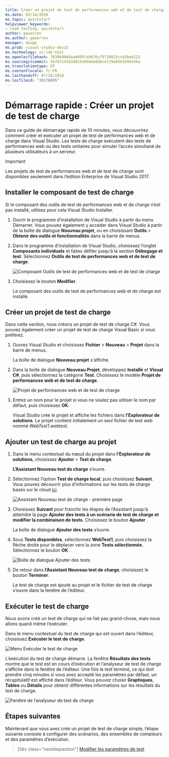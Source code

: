 ```yaml
---
title: Créer un projet de test de performances web et de test de charge dans Visual Studio
ms.date: 03/14/2018
ms.topic: quickstart
helpviewer_keywords:
- load testing, quickstart
author: gewarren
ms.author: gewarren
manager: douge
ms.prod: visual-studio-dev15
ms.technology: vs-ide-test
ms.openlocfilehash: 7838b9b04aa8d95fa9476cf9720815ccb5bed122
ms.sourcegitcommit: 5b767247b3d819a99deb0dbce729a0562b9654ba
ms.translationtype: HT
ms.contentlocale: fr-FR
ms.lasthandoff: 07/20/2018
ms.locfileid: "39176695"
---
```

# <a name="quickstart-create-a-load-test-project"></a>Démarrage rapide : Créer un projet de test de charge

Dans ce guide de démarrage rapide de 10 minutes, vous découvrirez comment créer et exécuter un projet de test de performances web et de charge dans Visual Studio. Les tests de charge exécutent des tests de performances web ou des tests unitaires pour simuler l’accès simultané de plusieurs utilisateurs à un serveur.

> [!IMPORTANT]
> Les projets de test de performances web et de test de charge sont disponibles seulement dans l’édition Enterprise de Visual Studio 2017.

## <a name="install-the-load-testing-component"></a>Installer le composant de test de charge

Si le composant des outils de test de performances web et de charge n’est pas installé, utilisez pour cela Visual Studio Installer.

1. Ouvrir le programme d’installation de Visual Studio à partir du menu Démarrer. Vous pouvez également y accéder dans Visual Studio à partir de la boîte de dialogue **Nouveau projet**, ou en choisissant **Outils** > **Obtenir des outils et fonctionnalités** dans la barre de menus.

1. Dans le programme d’installation de Visual Studio, choisissez l’onglet **Composants individuels** et faites défiler jusqu’à la section **Débogage et test**. Sélectionnez **Outils de test de performances web et de test de charge**.

   ![Composant Outils de test de performances web et de test de charge](media/web-perf-load-testing-tools-component.png)

1. Choisissez le bouton **Modifier**.

   Le composant des outils de test de performances web et de charge est installé.

## <a name="create-a-load-test-project"></a>Créer un projet de test de charge

Dans cette section, nous créons un projet de test de charge C#. Vous pouvez également créer un projet de test de charge Visual Basic si vous préférez.

1. Ouvrez Visual Studio et choisissez **Fichier** > **Nouveau** > **Projet** dans la barre de menus.

   La boîte de dialogue **Nouveau projet** s'affiche.

1. Dans la boîte de dialogue **Nouveau Projet**, développez **Installé** et **Visual C#**, puis sélectionnez la catégorie **Test**. Choisissez le modèle **Projet de performances web et de test de charge**.

   ![Projet de performances web et de test de charge](media/web-perf-load-test-project-template.png)

1. Entrez un nom pour le projet si vous ne voulez pas utiliser le nom par défaut, puis choisissez **OK**.

   Visual Studio crée le projet et affiche les fichiers dans **l’Explorateur de solutions**. Le projet contient initialement un seul fichier de test web nommé *WebTest1.webtest*.

## <a name="add-a-load-test-to-the-project"></a>Ajouter un test de charge au projet

1. Dans le menu contextuel du nœud du projet dans **l’Explorateur de solutions**, choisissez **Ajouter** > **Test de charge**.

   **L’Assistant Nouveau test de charge** s’ouvre.

1. Sélectionnez l’option **Test de charge local**, puis choisissez **Suivant**. Vous pouvez découvrir plus d’informations sur les tests de charge basés sur le cloud [ici](/vsts/load-test/get-started-simple-cloud-load-test).

   ![Assistant Nouveau test de charge - première page](media/load-test-wizard-page-1.png)

1. Choisissez **Suivant** pour franchir les étapes de l’Assistant jusqu’à atteindre la page **Ajouter des tests à un scénario de test de charge et modifier la combinaison de tests**. Choisissez le bouton **Ajouter** .

   La boîte de dialogue **Ajouter des tests** s’ouvre.

1. Sous **Tests disponibles**, sélectionnez **WebTest1**, puis choisissez la flèche droite pour le déplacer vers la zone **Tests sélectionnés**. Sélectionnez le bouton **OK** .

   ![Boîte de dialogue Ajouter des tests](media/add-tests-dialog-box.png)

1. De retour dans **l’Assistant Nouveau test de charge**, choisissez le bouton **Terminer**.

   Le test de charge est ajouté au projet et le fichier de test de charge s’ouvre dans la fenêtre de l’éditeur.

## <a name="run-the-load-test"></a>Exécuter le test de charge

Nous avons créé un test de charge qui ne fait pas grand-chose, mais nous allons quand même l’exécuter.

Dans le menu contextuel du test de charge qui est ouvert dans l’éditeur, choisissez **Exécuter le test de charge**.

![Menu Exécuter le test de charge](media/run-load-test.png)

L’exécution du test de charge démarre. La fenêtre **Résultats des tests** montre que le test est en cours d’exécution et l’analyseur de test de charge s’affiche dans la fenêtre de l’éditeur. Une fois le test terminé, ce qui doit prendre cinq minutes si vous avez accepté les paramètres par défaut, un récapitulatif est affiché dans l’éditeur. Vous pouvez choisir **Graphiques**, **Tables** ou **Détails** pour obtenir différentes informations sur les résultats du test de charge.

![Fenêtre de l’analyseur de test de charge](media/load-test-analyzer.png)

## <a name="next-steps"></a>Étapes suivantes

Maintenant que vous avez créé un projet de test de charge simple, l’étape suivante consiste à configurer des scénarios, des ensembles de compteurs et des paramètres d’exécution.

> [!div class="nextstepaction"]
> [Modifier les paramètres de test](edit-load-tests.md)
